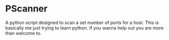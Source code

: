# PScanner
A python script designed to scan a set number of ports for a host. 
This is basically me just trying to learn python. If you wanna help out you are more than welcome to.
